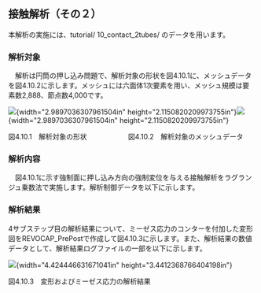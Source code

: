 ##  接触解析（その２）

本解析の実施には、tutorial/ 10\_contact\_2tubes/ のデータを用います。

### 解析対象

　解析は円筒の押し込み問題で、解析対象の形状を図4.10.1に、メッシュデータを図4.10.2に示します。メッシュには六面体1次要素を用い、メッシュ規模は要素数2,888、節点数4,000です。

![](media/image19.png){width="2.9897036307961504in"
height="2.1150820209973755in"}![](media/image20.png){width="2.9897036307961504in"
height="2.1150820209973755in"}

図4.10.1　解析対象の形状　　　　　　図4.10.2　解析対象のメッシュデータ

### 解析内容

　図4.10.1に示す強制面に押し込み方向の強制変位を与える接触解析をラグランジュ乗数法で実施します。解析制御データを以下に示します。

### 解析結果

4サブステップ目の解析結果について、ミーゼス応力のコンターを付加した変形図をREVOCAP\_PrePostで作成して図4.10.3に示します。また、解析結果の数値データとして、解析結果ログファイルの一部を以下に示します。

![](media/image21.png){width="4.424446631671041in"
height="3.4412368766404198in"}

図4.10.3　変形およびミーゼス応力の解析結果
